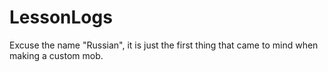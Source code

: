 # LessonLogs

Excuse the name "Russian", it is just the first thing that came to mind when making a custom mob.
